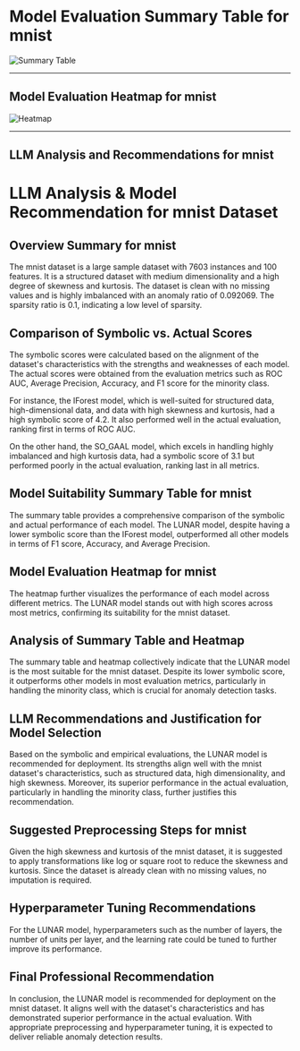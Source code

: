 # Model Evaluation Summary Table for mnist

![Summary Table](file:////home/exouser/Downloads/UofACPCode/outputs/llm_outputs/mnist_summary_table.png)

---

## Model Evaluation Heatmap for mnist

![Heatmap](file:////home/exouser/Downloads/UofACPCode/outputs/llm_outputs/mnist_rank_heatmap_sorted.png)

---

## LLM Analysis and Recommendations for mnist

# LLM Analysis & Model Recommendation for mnist Dataset

## Overview Summary for mnist

The mnist dataset is a large sample dataset with 7603 instances and 100 features. It is a structured dataset with medium dimensionality and a high degree of skewness and kurtosis. The dataset is clean with no missing values and is highly imbalanced with an anomaly ratio of 0.092069. The sparsity ratio is 0.1, indicating a low level of sparsity. 

## Comparison of Symbolic vs. Actual Scores

The symbolic scores were calculated based on the alignment of the dataset's characteristics with the strengths and weaknesses of each model. The actual scores were obtained from the evaluation metrics such as ROC AUC, Average Precision, Accuracy, and F1 score for the minority class. 

For instance, the IForest model, which is well-suited for structured data, high-dimensional data, and data with high skewness and kurtosis, had a high symbolic score of 4.2. It also performed well in the actual evaluation, ranking first in terms of ROC AUC. 

On the other hand, the SO_GAAL model, which excels in handling highly imbalanced and high kurtosis data, had a symbolic score of 3.1 but performed poorly in the actual evaluation, ranking last in all metrics.

## Model Suitability Summary Table for mnist

The summary table provides a comprehensive comparison of the symbolic and actual performance of each model. The LUNAR model, despite having a lower symbolic score than the IForest model, outperformed all other models in terms of F1 score, Accuracy, and Average Precision. 

## Model Evaluation Heatmap for mnist

The heatmap further visualizes the performance of each model across different metrics. The LUNAR model stands out with high scores across most metrics, confirming its suitability for the mnist dataset.

## Analysis of Summary Table and Heatmap

The summary table and heatmap collectively indicate that the LUNAR model is the most suitable for the mnist dataset. Despite its lower symbolic score, it outperforms other models in most evaluation metrics, particularly in handling the minority class, which is crucial for anomaly detection tasks.

## LLM Recommendations and Justification for Model Selection

Based on the symbolic and empirical evaluations, the LUNAR model is recommended for deployment. Its strengths align well with the mnist dataset's characteristics, such as structured data, high dimensionality, and high skewness. Moreover, its superior performance in the actual evaluation, particularly in handling the minority class, further justifies this recommendation.

## Suggested Preprocessing Steps for mnist

Given the high skewness and kurtosis of the mnist dataset, it is suggested to apply transformations like log or square root to reduce the skewness and kurtosis. Since the dataset is already clean with no missing values, no imputation is required. 

## Hyperparameter Tuning Recommendations

For the LUNAR model, hyperparameters such as the number of layers, the number of units per layer, and the learning rate could be tuned to further improve its performance. 

## Final Professional Recommendation

In conclusion, the LUNAR model is recommended for deployment on the mnist dataset. It aligns well with the dataset's characteristics and has demonstrated superior performance in the actual evaluation. With appropriate preprocessing and hyperparameter tuning, it is expected to deliver reliable anomaly detection results.
